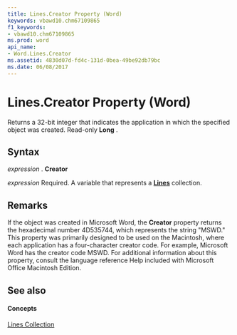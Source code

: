 ```yaml
---
title: Lines.Creator Property (Word)
keywords: vbawd10.chm67109865
f1_keywords:
- vbawd10.chm67109865
ms.prod: word
api_name:
- Word.Lines.Creator
ms.assetid: 4830d07d-fd4c-131d-0bea-49be92db79bc
ms.date: 06/08/2017
---
```



# Lines.Creator Property (Word)

Returns a 32-bit integer that indicates the application in which the specified object was created. Read-only  **Long** .


## Syntax

 _expression_ . **Creator**

 _expression_ Required. A variable that represents a **[Lines](Word.Lines.md)** collection.


## Remarks

If the object was created in Microsoft Word, the  **Creator** property returns the hexadecimal number 4D535744, which represents the string "MSWD." This property was primarily designed to be used on the Macintosh, where each application has a four-character creator code. For example, Microsoft Word has the creator code MSWD. For additional information about this property, consult the language reference Help included with Microsoft Office Macintosh Edition.


## See also


#### Concepts


[Lines Collection](Word.Lines.md)

